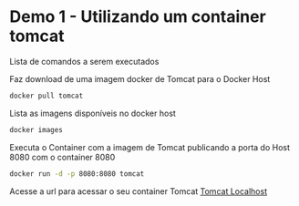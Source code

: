 # Demo 1 - Utilizando um container tomcat

Lista de comandos a serem executados

Faz download de uma imagem docker de Tomcat para o Docker Host
```bash
docker pull tomcat
```

Lista as imagens disponíveis no docker host
```bash
docker images
```

Executa o Container com a imagem de Tomcat publicando a porta do Host 8080 com o container 8080
```bash
docker run -d -p 8080:8080 tomcat
```

Acesse a url para acessar o seu container Tomcat
[Tomcat Localhost](http://localhost:8080)
